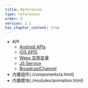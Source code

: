 ```yaml
---
title: References
type: references
order: 0
version: 2.1
has_chapter_content: true
---
```

* API
  * [Android APIs](./android-apis.html)
  * [iOS APIS](./ios-apis.html)
  * [Weex 实例变量](./weex-variable.html)
  * [JS Service](./js-service.html)
  * [BroadcastChannel](./broadcast-channel.html)
* 内置组件(./components/a.html)
* 内置模块(./modules/animation.html)
